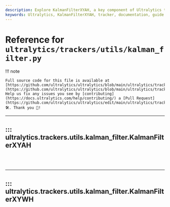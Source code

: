 ```yaml
---
description: Explore KalmanFilterXYAH, a key component of Ultralytics trackers. Understand its utilities and learn to leverage it in your own projects.
keywords: Ultralytics, KalmanFilterXYAH, tracker, documentation, guide
---
```


# Reference for `ultralytics/trackers/utils/kalman_filter.py`

!!! note

    Full source code for this file is available at [https://github.com/ultralytics/ultralytics/blob/main/ultralytics/trackers/utils/kalman_filter.py](https://github.com/ultralytics/ultralytics/blob/main/ultralytics/trackers/utils/kalman_filter.py). Help us fix any issues you see by [contributing](https://docs.ultralytics.com/help/contributing/) a [Pull Request](https://github.com/ultralytics/ultralytics/edit/main/ultralytics/trackers/utils/kalman_filter.py) 🛠️. Thank you 🙏!

---
## ::: ultralytics.trackers.utils.kalman_filter.KalmanFilterXYAH
<br><br>

---
## ::: ultralytics.trackers.utils.kalman_filter.KalmanFilterXYWH
<br><br>
